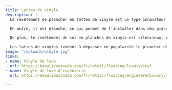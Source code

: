 ```yaml
---
title: Lattes de vinyle
description: |-
  Le revêtement de plancher en lattes de vinyle est un type innovateur de vinyle qui a l'allure du vrai bois et qui en donne la sensation.

  En outre, il est étanche, ce qui permet de l'installer dans des pièces propices à l'humidité, telle que les sous-sols et les salles d'eau, là où les bois francs et stratifiés sont à proscrire.

  De plus, le revêtement de sol en planches de vinyle est silencieux, résistant et chaud sous les pieds. C'est aussi l'un des choix les plus abordables sur le marché.

  Les lattes de vinyles tendent à dépasser en popularité le plancher de stratifié (plancher flottant).
image: "/uploads/vinyle.jpg"
links:
- name: Vinyle de luxe
  url: https://beaulieucanada.com/fr/retail/flooring/luxuryvinyl
- name: Vinyle de luxe d'ingénierie
  url: https://beaulieucanada.com/fr/retail/flooring/engineeredluxuryvinyl

---
```

